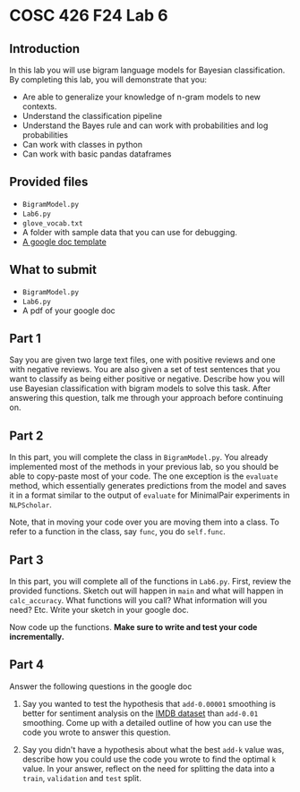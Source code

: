 # COSC 426 F24 Lab 6

## Introduction
In this lab you will use bigram language models for Bayesian classification.  By completing this lab, you will demonstrate that you: 

- Are able to generalize your knowledge of n-gram models to new contexts. 
- Understand the classification pipeline
- Understand the Bayes rule and can work with probabilities and log probabilities
- Can work with classes in python
- Can work with basic pandas dataframes 


## Provided files

- `BigramModel.py`
- `Lab6.py`
- `glove_vocab.txt`
- A folder with sample data that you can use for debugging. 
- [A google doc template](https://docs.google.com/document/d/1Jy1csbRyXpKG_vtoNNZnaMTSBfdFKHMXDJY9VBAqfSw/edit?usp=sharing)

## What to submit
- `BigramModel.py`
- `Lab6.py`
- A pdf of your google doc


## Part 1
Say you are given two large text files, one with positive reviews and one with negative reviews. You are also given a set of test sentences that you want to classify as being either positive or negative. Describe how you will use Bayesian classification with bigram models to solve this task. After answering this question, talk me through your approach before continuing on. 


## Part 2
In this part, you will complete the class in `BigramModel.py`. You already implemented most of the methods in your previous lab, so you should be able to copy-paste most of your code. The one exception is the `evaluate` method, which essentially generates predictions from the model and saves it in a format similar to the output of `evaluate` for MinimalPair experiments in `NLPScholar`. 

Note, that in moving your code over you are moving them into a class. To refer to a function in the class, say `func`, you do `self.func`.


## Part 3
In this part, you will complete all of the functions in `Lab6.py`. First, review the provided functions. Sketch out will happen in `main` and what will happen in `calc_accuracy`. What functions will you call? What information will you need? Etc. Write your sketch in your google doc.

Now code up the functions. **Make sure to write and test your code incrementally.**

## Part 4
Answer the following questions in the google doc

1. Say you wanted to test the hypothesis that `add-0.00001` smoothing is better for sentiment analysis on the [IMDB dataset](https://www.kaggle.com/datasets/lakshmi25npathi/imdb-dataset-of-50k-movie-reviews?resource=download) than `add-0.01` smoothing. Come up with a detailed outline of how you can use the code you wrote to answer this question. 

2. Say you didn't have a hypothesis about what the best `add-k` value was, describe how you could use the code you wrote to find the optimal `k` value. In your answer, reflect on the need for splitting the data into a `train`, `validation` and `test` split. 














